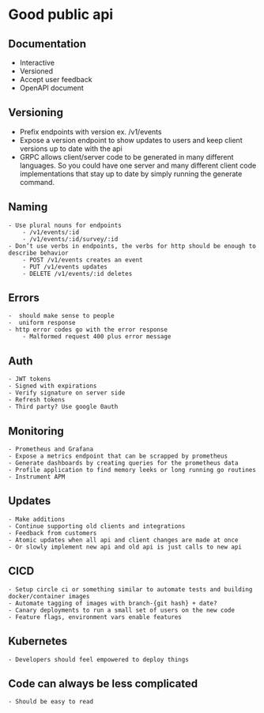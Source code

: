 # Good public api
## Documentation
  - Interactive
  - Versioned
  - Accept user feedback
  - OpenAPI document
## Versioning
  - Prefix endpoints with version ex. /v1/events
  - Expose a version endpoint to show updates to users and keep client versions up to date with the api
  - GRPC allows client/server code to be generated in many different languages. So you could have one server and many different client code implementations that stay up to date by simply running the generate command.
## Naming
    - Use plural nouns for endpoints
        - /v1/events/:id
        - /v1/events/:id/survey/:id
    - Don’t use verbs in endpoints, the verbs for http should be enough to describe behavior
        - POST /v1/events creates an event
        - PUT /v1/events updates
        - DELETE /v1/events/:id deletes
## Errors
    -  should make sense to people
    -  uniform response
    - http error codes go with the error response
        - Malformed request 400 plus error message
## Auth
    - JWT tokens
    - Signed with expirations
    - Verify signature on server side
    - Refresh tokens
    - Third party? Use google 0auth
## Monitoring
    - Prometheus and Grafana
    - Expose a metrics endpoint that can be scrapped by prometheus
    - Generate dashboards by creating queries for the prometheus data
    - Profile application to find memory leeks or long running go routines
    - Instrument APM
## Updates
    - Make additions
    - Continue supporting old clients and integrations
    - Feedback from customers
    - Atomic updates when all api and client changes are made at once
    - Or slowly implement new api and old api is just calls to new api
## CICD
    - Setup circle ci or something similar to automate tests and building docker/container images
    - Automate tagging of images with branch-{git hash} + date?
    - Canary deployments to run a small set of users on the new code
    - Feature flags, environment vars enable features
## Kubernetes
    - Developers should feel empowered to deploy things
## Code can always be less complicated
    - Should be easy to read
